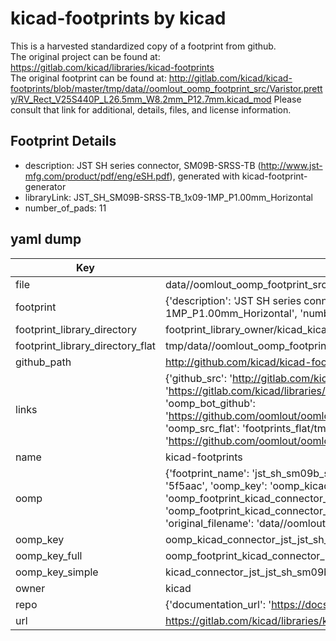 # kicad-footprints by kicad  
This is a harvested standardized copy of a footprint from github.  
The original project can be found at:  
https://gitlab.com/kicad/libraries/kicad-footprints  
The original footprint can be found at:
http://gitlab.com/kicad/kicad-footprints/blob/master/tmp/data//oomlout_oomp_footprint_src/Varistor.pretty/RV_Rect_V25S440P_L26.5mm_W8.2mm_P12.7mm.kicad_mod
Please consult that link for additional, details, files, and license information.  
## Footprint Details
* description: JST SH series connector, SM09B-SRSS-TB (http://www.jst-mfg.com/product/pdf/eng/eSH.pdf), generated with kicad-footprint-generator  
* libraryLink: JST_SH_SM09B-SRSS-TB_1x09-1MP_P1.00mm_Horizontal  
* number_of_pads: 11  
## yaml dump  
| Key | Value |  
| --- | --- |  
| file | data//oomlout_oomp_footprint_src/kicad-footprints/Connector_JST.pretty/JST_SH_SM09B-SRSS-TB_1x09-1MP_P1.00mm_Horizontal.kicad_mod |  
| footprint | {'description': 'JST SH series connector, SM09B-SRSS-TB (http://www.jst-mfg.com/product/pdf/eng/eSH.pdf), generated with kicad-footprint-generator', 'libraryLink': 'JST_SH_SM09B-SRSS-TB_1x09-1MP_P1.00mm_Horizontal', 'number_of_pads': 11} |  
| footprint_library_directory | footprint_library_owner/kicad_kicad-footprints/ |  
| footprint_library_directory_flat | tmp/data//oomlout_oomp_footprint_src/footprints_flat/kicad_connector_jst_jst_sh_sm09b_srss_tb_1x09_1mp_p1_00mm_horizontal/working |  
| github_path | http://github.com/kicad/kicad-footprints/blob/master/tmp/data//oomlout_oomp_footprint_src/Connector_JST.pretty/JST_SH_SM09B-SRSS-TB_1x09-1MP_P1.00mm_Horizontal.kicad_mod |  
| links | {'github_src': 'http://gitlab.com/kicad/kicad-footprints/blob/master/tmp/data//oomlout_oomp_footprint_src/Varistor.pretty/RV_Rect_V25S440P_L26.5mm_W8.2mm_P12.7mm.kicad_mod', 'github_src_repo': 'https://gitlab.com/kicad/libraries/kicad-footprints', 'oomp_bot': 'tmp/data//oomlout_oomp_footprint_src/footprints/kicad_connector_jst_jst_sh_sm09b_srss_tb_1x09_1mp_p1_00mm_horizontal/working', 'oomp_bot_github': 'https://github.com/oomlout/oomlout_oomp_footprint_bot/tree/main/tmp/data//oomlout_oomp_footprint_src/footprints/kicad_connector_jst_jst_sh_sm09b_srss_tb_1x09_1mp_p1_00mm_horizontal/working', 'oomp_src_flat': 'footprints_flat/tmp/data//oomlout_oomp_footprint_src/footprints_flat/kicad_connector_jst_jst_sh_sm09b_srss_tb_1x09_1mp_p1_00mm_horizontal/working', 'oomp_src_flat_github': 'https://github.com/oomlout/oomlout_oomp_footprint_src/tree/main/tmp/data//oomlout_oomp_footprint_src/footprints_flat/kicad_connector_jst_jst_sh_sm09b_srss_tb_1x09_1mp_p1_00mm_horizontal/working'} |  
| name | kicad-footprints |  
| oomp | {'footprint_name': 'jst_sh_sm09b_srss_tb_1x09_1mp_p1_00mm_horizontal', 'library_name': 'connector_jst', 'md5': '5f5aacc72df8ec435c26e34af7bd45d6', 'md5_10': '5f5aacc72d', 'md5_5': '5f5aa', 'md5_6': '5f5aac', 'oomp_key': 'oomp_kicad_connector_jst_jst_sh_sm09b_srss_tb_1x09_1mp_p1_00mm_horizontal', 'oomp_key_extra': 'oomp_footprint_kicad_connector_jst_jst_sh_sm09b_srss_tb_1x09_1mp_p1_00mm_horizontal', 'oomp_key_full': 'oomp_footprint_kicad_connector_jst_jst_sh_sm09b_srss_tb_1x09_1mp_p1_00mm_horizontal_5f5aac', 'oomp_key_simple': 'kicad_connector_jst_jst_sh_sm09b_srss_tb_1x09_1mp_p1_00mm_horizontal', 'original_filename': 'data//oomlout_oomp_footprint_src/kicad-footprints/Connector_JST.pretty/JST_SH_SM09B-SRSS-TB_1x09-1MP_P1.00mm_Horizontal.kicad_mod', 'owner_name': 'kicad'} |  
| oomp_key | oomp_kicad_connector_jst_jst_sh_sm09b_srss_tb_1x09_1mp_p1_00mm_horizontal |  
| oomp_key_full | oomp_footprint_kicad_connector_jst_jst_sh_sm09b_srss_tb_1x09_1mp_p1_00mm_horizontal |  
| oomp_key_simple | kicad_connector_jst_jst_sh_sm09b_srss_tb_1x09_1mp_p1_00mm_horizontal |  
| owner | kicad |  
| repo | {'documentation_url': 'https://docs.github.com/rest/repos/repos#get-a-repository', 'message': 'Not Found'} |  
| url | https://gitlab.com/kicad/libraries/kicad-footprints |  

